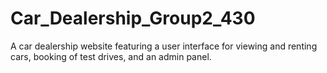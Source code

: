 # Car_Dealership_Group2_430
A car dealership website featuring a user interface for viewing and renting cars, booking of test drives, and an admin panel.
